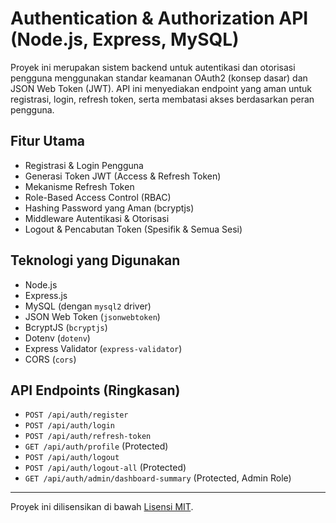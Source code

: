 # Authentication & Authorization API (Node.js, Express, MySQL)

Proyek ini merupakan sistem backend untuk autentikasi dan otorisasi pengguna menggunakan standar keamanan OAuth2 (konsep dasar) dan JSON Web Token (JWT). API ini menyediakan endpoint yang aman untuk registrasi, login, refresh token, serta membatasi akses berdasarkan peran pengguna.

## Fitur Utama

*   Registrasi & Login Pengguna
*   Generasi Token JWT (Access & Refresh Token)
*   Mekanisme Refresh Token
*   Role-Based Access Control (RBAC)
*   Hashing Password yang Aman (bcryptjs)
*   Middleware Autentikasi & Otorisasi
*   Logout & Pencabutan Token (Spesifik & Semua Sesi)

## Teknologi yang Digunakan

*   Node.js
*   Express.js
*   MySQL (dengan `mysql2` driver)
*   JSON Web Token (`jsonwebtoken`)
*   BcryptJS (`bcryptjs`)
*   Dotenv (`dotenv`)
*   Express Validator (`express-validator`)
*   CORS (`cors`)

## API Endpoints (Ringkasan)

*   `POST /api/auth/register`
*   `POST /api/auth/login`
*   `POST /api/auth/refresh-token`
*   `GET /api/auth/profile` (Protected)
*   `POST /api/auth/logout`
*   `POST /api/auth/logout-all` (Protected)
*   `GET /api/auth/admin/dashboard-summary` (Protected, Admin Role)

---

Proyek ini dilisensikan di bawah [Lisensi MIT](LICENSE.md).